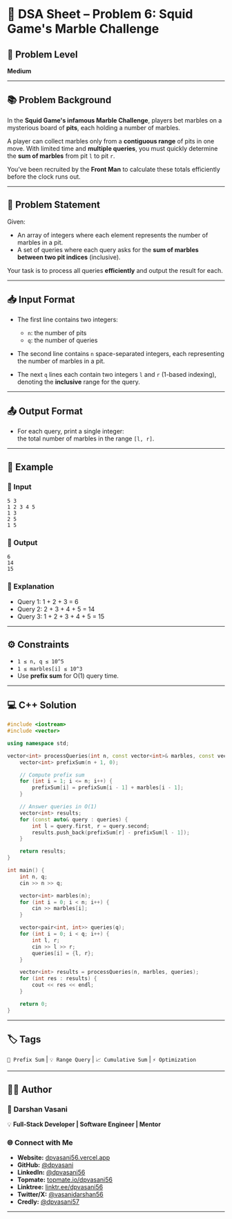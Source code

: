 # 🧩 DSA Sheet – Problem 6: Squid Game's Marble Challenge

## 🎯 Problem Level  
**Medium**

---

## 📚 Problem Background  

In the **Squid Game's infamous Marble Challenge**, players bet marbles on a mysterious board of **pits**, each holding a number of marbles.

A player can collect marbles only from a **contiguous range** of pits in one move. With limited time and **multiple queries**, you must quickly determine the **sum of marbles** from pit `l` to pit `r`.

You’ve been recruited by the **Front Man** to calculate these totals efficiently before the clock runs out.

---

## 📝 Problem Statement  

Given:
- An array of integers where each element represents the number of marbles in a pit.
- A set of queries where each query asks for the **sum of marbles between two pit indices** (inclusive).  

Your task is to process all queries **efficiently** and output the result for each.

---

## 📥 Input Format  

- The first line contains two integers:  
  - `n`: the number of pits  
  - `q`: the number of queries  

- The second line contains `n` space-separated integers, each representing the number of marbles in a pit.  

- The next `q` lines each contain two integers `l` and `r` (1-based indexing), denoting the **inclusive** range for the query.

---

## 📤 Output Format  

- For each query, print a single integer:  
  the total number of marbles in the range `[l, r]`.

---

## 🧪 Example  

### 🔹 Input  
```
5 3  
1 2 3 4 5  
1 3  
2 5  
1 5  
```

### 🔹 Output  
```
6  
14  
15  
```

### 🧠 Explanation  
- Query 1: 1 + 2 + 3 = 6  
- Query 2: 2 + 3 + 4 + 5 = 14  
- Query 3: 1 + 2 + 3 + 4 + 5 = 15  

---

## ⚙️ Constraints  

- `1 ≤ n, q ≤ 10^5`  
- `1 ≤ marbles[i] ≤ 10^3`  
- Use **prefix sum** for O(1) query time.

---

## 💻 C++ Solution  

```cpp
#include <iostream>
#include <vector>

using namespace std;

vector<int> processQueries(int n, const vector<int>& marbles, const vector<pair<int, int>>& queries) {
    vector<int> prefixSum(n + 1, 0);

    // Compute prefix sum
    for (int i = 1; i <= n; i++) {
        prefixSum[i] = prefixSum[i - 1] + marbles[i - 1];
    }

    // Answer queries in O(1)
    vector<int> results;
    for (const auto& query : queries) {
        int l = query.first, r = query.second;
        results.push_back(prefixSum[r] - prefixSum[l - 1]);
    }

    return results;
}

int main() {
    int n, q;
    cin >> n >> q;

    vector<int> marbles(n);
    for (int i = 0; i < n; i++) {
        cin >> marbles[i];
    }

    vector<pair<int, int>> queries(q);
    for (int i = 0; i < q; i++) {
        int l, r;
        cin >> l >> r;
        queries[i] = {l, r};
    }

    vector<int> results = processQueries(n, marbles, queries);
    for (int res : results) {
        cout << res << endl;
    }

    return 0;
}
```

---

## 🏷️ Tags  
`🎯 Prefix Sum` | `💡 Range Query` | `📈 Cumulative Sum` | `⚡ Optimization`

---

## 👨‍💻 Author  

### 🚀 **Darshan Vasani**  
💡 **Full-Stack Developer | Software Engineer | Mentor**   

### 🌐 Connect with Me  
- **Website:** [dpvasani56.vercel.app](https://dpvasani56.vercel.app)  
- **GitHub:** [@dpvasani](https://github.com/dpvasani)  
- **LinkedIn:** [@dpvasani56](https://www.linkedin.com/in/dpvasani56/)  
- **Topmate:** [topmate.io/dpvasani56](https://topmate.io/dpvasani56)  
- **Linktree:** [linktr.ee/dpvasani56](https://linktr.ee/dpvasani56)  
- **Twitter/X:** [@vasanidarshan56](https://x.com/vasanidarshan56)  
- **Credly:** [@dpvasani57](https://www.credly.com/users/dpvasani57/)

---
